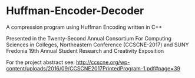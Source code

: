 # Huffman-Encoder-Decoder
A compression program using Huffman Encoding written in C++

Presented in the Twenty-Second Annual Consortium For Computing Sciences in Colleges, Northeastern Conference (CCSCNE-2017) and SUNY Fredonia 19th Annual Student Research and Creativity Exposition

For the project abstract see: http://ccscne.org/wp-content/uploads/2016/09/CCSCNE2017PrintedProgram-1.pdf#page=39
